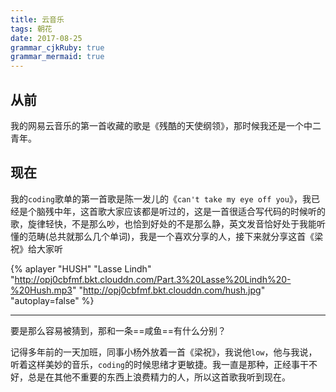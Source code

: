 ```yaml
---
title: 云音乐
tags: 朝花
date: 2017-08-25
grammar_cjkRuby: true
grammar_mermaid: true
---
```


## 从前

我的网易云音乐的第一首收藏的歌是《残酷的天使纲领》，那时候我还是一个中二青年。

## 现在

我的`coding`歌单的第一首歌是陈一发儿的《`can't take my eye off you`》，我已经是个脑残中年，这首歌大家应该都是听过的，这是一首很适合写代码的时候听的歌，旋律轻快，不是那么吵，也恰到好处的不是那么静，英文发音恰好处于我能听懂的范畴(总共就那么几个单词)，我是一个喜欢分享的人，接下来就分享这首《梁祝》给大家听



{% aplayer "HUSH" "Lasse Lindh" "http://opj0cbfmf.bkt.clouddn.com/Part.3%20Lasse%20Lindh%20-%20Hush.mp3"  "http://opj0cbfmf.bkt.clouddn.com/hush.jpg" "autoplay=false" %}


---

要是那么容易被猜到，那和一条==咸鱼==有什么分别？

记得多年前的一天加班，同事小杨外放着一首《梁祝》，我说他`low`，他与我说，听着这样美妙的音乐，`coding`的时候思绪才更敏捷。我一直是那种，正经事干不好，总是在其他不重要的东西上浪费精力的人，所以这首歌我听到现在。

